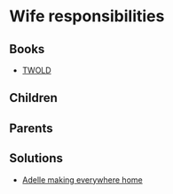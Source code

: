 # Wife responsibilities

## Books

* [TWOLD](../books/twold.md)

## Children



## Parents



## Solutions

* [Adelle making everywhere home](../solutions/adelle-making-everywhere-home.md)
